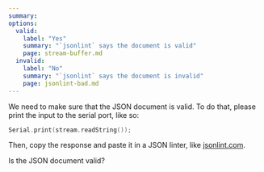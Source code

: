 ```yaml
---
summary: 
options:
  valid:
    label: "Yes"
    summary: "`jsonlint` says the document is valid"
    page: stream-buffer.md
  invalid:
    label: "No"
    summary: "`jsonlint` says the document is invalid"
    page: jsonlint-bad.md
---
```


We need to make sure that the JSON document is valid.
To do that, please print the input to the serial port, like so:

```c++
Serial.print(stream.readString());
```

Then, copy the response and paste it in a JSON linter, like [jsonlint.com](https://jsonlint.com/).

Is the JSON document valid?